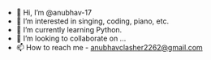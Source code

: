 - 👋 Hi, I’m @anubhav-17
- 👀 I’m interested in singing, coding, piano, etc.
- 🌱 I’m currently learning Python.
- 💞️ I’m looking to collaborate on ...
- 📫 How to reach me - anubhavclasher2262@gmail.com

<!---
anubhav-17/anubhav-17 is a ✨ special ✨ repository because its `README.md` (this file) appears on your GitHub profile.
You can click the Preview link to take a look at your changes.
--->
